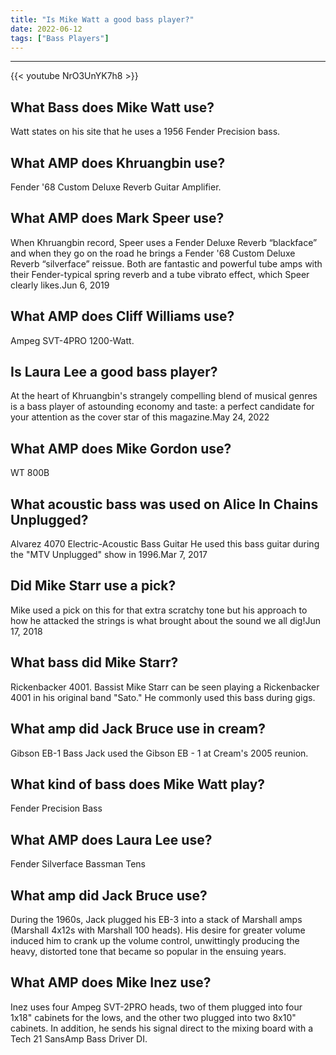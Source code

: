 ```yaml
---
title: "Is Mike Watt a good bass player?"
date: 2022-06-12
tags: ["Bass Players"]
---
```


---
{{< youtube NrO3UnYK7h8 >}}
## What Bass does Mike Watt use?
Watt states on his site that he uses a 1956 Fender Precision bass.

## What AMP does Khruangbin use?
Fender '68 Custom Deluxe Reverb Guitar Amplifier.

## What AMP does Mark Speer use?
When Khruangbin record, Speer uses a Fender Deluxe Reverb “blackface” and when they go on the road he brings a Fender '68 Custom Deluxe Reverb “silverface” reissue. Both are fantastic and powerful tube amps with their Fender-typical spring reverb and a tube vibrato effect, which Speer clearly likes.Jun 6, 2019

## What AMP does Cliff Williams use?
Ampeg SVT-4PRO 1200-Watt.

## Is Laura Lee a good bass player?
At the heart of Khruangbin's strangely compelling blend of musical genres is a bass player of astounding economy and taste: a perfect candidate for your attention as the cover star of this magazine.May 24, 2022

## What AMP does Mike Gordon use?
WT 800B

## What acoustic bass was used on Alice In Chains Unplugged?
Alvarez 4070 Electric-Acoustic Bass Guitar He used this bass guitar during the "MTV Unplugged" show in 1996.Mar 7, 2017

## Did Mike Starr use a pick?
Mike used a pick on this for that extra scratchy tone but his approach to how he attacked the strings is what brought about the sound we all dig!Jun 17, 2018

## What bass did Mike Starr?
Rickenbacker 4001. Bassist Mike Starr can be seen playing a Rickenbacker 4001 in his original band "Sato." He commonly used this bass during gigs.

## What amp did Jack Bruce use in cream?
Gibson EB-1 Bass Jack used the Gibson EB - 1 at Cream's 2005 reunion.

## What kind of bass does Mike Watt play?
Fender Precision Bass

## What AMP does Laura Lee use?
Fender Silverface Bassman Tens

## What amp did Jack Bruce use?
During the 1960s, Jack plugged his EB-3 into a stack of Marshall amps (Marshall 4x12s with Marshall 100 heads). His desire for greater volume induced him to crank up the volume control, unwittingly producing the heavy, distorted tone that became so popular in the ensuing years.

## What AMP does Mike Inez use?
Inez uses four Ampeg SVT-2PRO heads, two of them plugged into four 1x18" cabinets for the lows, and the other two plugged into two 8x10" cabinets. In addition, he sends his signal direct to the mixing board with a Tech 21 SansAmp Bass Driver DI.

